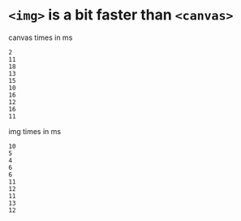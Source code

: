 # `<img>` is a bit faster than `<canvas>`



canvas times in ms

```
2
11
18
13
15
10
16
12
16
11
```



img times in ms

```
10
5
4
6
6
11
12
11
13
12
```

